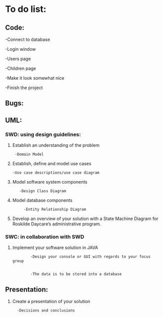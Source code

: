 # To do list:

## Code: 

-Connect to database

-Login window

-Users page

-Children page

-Make it look somewhat nice

-Finish the project


## Bugs:




## UML: 

### SWD: using design guidelines:

1. Establish an understanding of the problem
        
        -Domain Model
        
2. Establish, define and model use cases
    
       -Use case descriptions/use case diagram

3. Model software system components
    
          -Design Class Diagram

4. Model database components
    
            -Entity Relationship Diagram

5. Develop an overview of your solution with a State Machine Diagram for Roskilde Daycare’s administrative program.  


### SWC: in collaboration with SWD

1. Implement your software solution in JAVA

               -Design your console or GUI with regards to your focus group
                
                
               -The data is to be stored into a database
  

## Presentation:

1. Create a presentation of your solution

         -Decisions and conclusions
 
